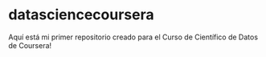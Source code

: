 # datasciencecoursera
Aquí está mi primer repositorio creado para el Curso de Científico de Datos de Coursera!
